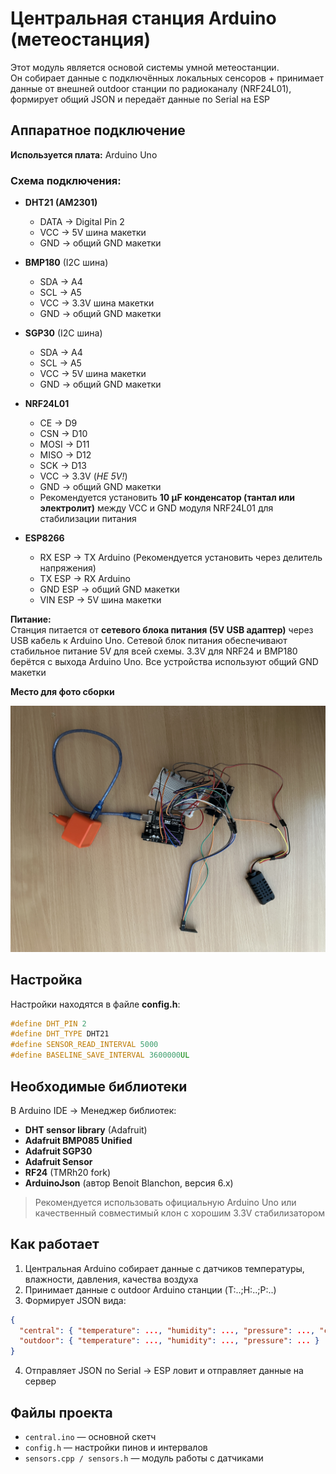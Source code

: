 # Центральная станция Arduino (метеостанция)

Этот модуль является основой системы умной метеостанции.  
Он собирает данные с подключённых локальных сенсоров + принимает данные от внешней outdoor станции по радиоканалу (NRF24L01), формирует общий JSON и передаёт данные по Serial на ESP

## Аппаратное подключение

**Используется плата:** Arduino Uno

### Схема подключения:

- **DHT21 (AM2301)**  
    - DATA → Digital Pin 2  
    - VCC → 5V шина макетки  
    - GND → общий GND макетки  

- **BMP180** (I2C шина)  
    - SDA → A4  
    - SCL → A5  
    - VCC → 3.3V шина макетки  
    - GND → общий GND макетки  

- **SGP30** (I2C шина)  
    - SDA → A4  
    - SCL → A5  
    - VCC → 5V шина макетки  
    - GND → общий GND макетки  

- **NRF24L01**  
    - CE → D9  
    - CSN → D10  
    - MOSI → D11  
    - MISO → D12  
    - SCK → D13  
    - VCC → 3.3V (*НЕ 5V!*)  
    - GND → общий GND макетки  
    - Рекомендуется установить **10 μF конденсатор  (тантал или электролит)** между VCC и GND модуля NRF24L01 для стабилизации питания

- **ESP8266**
    - RX ESP → TX Arduino (Рекомендуется установить через делитель напряжения)  
    - TX ESP → RX Arduino  
    - GND ESP → общий GND макетки  
    - VIN ESP → 5V шина макетки  

**Питание:**  
Станция питается от **сетевого блока питания (5V USB адаптер)** через USB кабель к Arduino Uno.
Сетевой блок питания обеспечивают стабильное питание 5V для всей схемы. 3.3V для NRF24 и BMP180 берётся с выхода Arduino Uno. Все устройства используют общий GND макетки

**Место для фото сборки**  

![Фото сборки станции](central.jpg)

## Настройка

Настройки находятся в файле **config.h**:

```cpp
#define DHT_PIN 2
#define DHT_TYPE DHT21
#define SENSOR_READ_INTERVAL 5000
#define BASELINE_SAVE_INTERVAL 3600000UL
```

## Необходимые библиотеки

В Arduino IDE → Менеджер библиотек:

- **DHT sensor library** (Adafruit)
- **Adafruit BMP085 Unified**
- **Adafruit SGP30**
- **Adafruit Sensor**
- **RF24** (TMRh20 fork)
- **ArduinoJson** (автор Benoit Blanchon, версия 6.x)

> Рекомендуется использовать официальную Arduino Uno или качественный совместимый клон с хорошим 3.3V стабилизатором

## Как работает

1. Центральная Arduino собирает данные с датчиков температуры, влажности, давления, качества воздуха
2. Принимает данные с outdoor Arduino станции (T:..;H:..;P:..)
3. Формирует JSON вида:
```json
{
  "central": { "temperature": ..., "humidity": ..., "pressure": ..., "co2": ..., "tvoc": ... },
  "outdoor": { "temperature": ..., "humidity": ..., "pressure": ... }
}
```
4. Отправляет JSON по Serial → ESP ловит и отправляет данные на сервер

## Файлы проекта

- `central.ino` — основной скетч
- `config.h` — настройки пинов и интервалов
- `sensors.cpp / sensors.h` — модуль работы с датчиками
